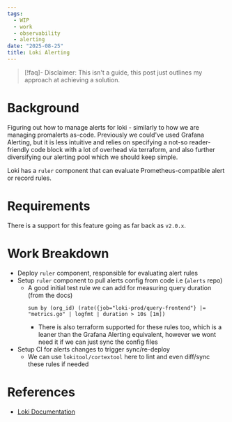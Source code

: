 ```yaml
---
tags:
  - WIP
  - work
  - observability
  - alerting
date: "2025-08-25"
title: Loki Alerting
---
```


> [!faq]- Disclaimer: 
> This isn't a guide, this post just outlines my approach at achieving a solution.

# Background

Figuring out how to manage alerts for loki - similarly to how we are managing promalerts as-code. Previously we could've used Grafana Alerting, but it is less intuitive and relies on specifying a not-so reader-friendly code block with a lot of overhead via terraform, and also further diversifying our alerting pool which we should keep simple.

Loki has a `ruler` component that can evaluate Prometheus-compatible alert or record rules.

# Requirements

There is a support for this feature going as far back as `v2.0.x`.

# Work Breakdown

- Deploy `ruler` component, responsible for evaluating alert rules
- Setup `ruler` component to pull alerts config from code i.e (`alerts` repo)
	- A good initial test rule we can add for measuring query duration (from the docs)
	  ```
	  sum by (org_id) (rate({job="loki-prod/query-frontend"} |= "metrics.go" | logfmt | duration > 10s [1m])
	  ```
	  - There is also terraform supported for these rules too, which is a leaner than the Grafana Alerting equivalent, however we wont need it if we can just sync the config files
- Setup CI for alerts changes to trigger sync/re-deploy
	- We can use `lokitool/cortextool` here to lint and even diff/sync these rules if needed

# References

- [Loki Documentation](https://grafana.com/docs/loki/latest/alert/)

